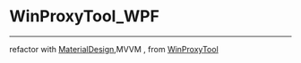 # WinProxyTool_WPF

---

 refactor with [MaterialDesign](https://github.com/MaterialDesignInXAML/MaterialDesignInXamlToolkit),MVVM , from [WinProxyTool](https://github.com/yinleren6/WinProxyTool)
